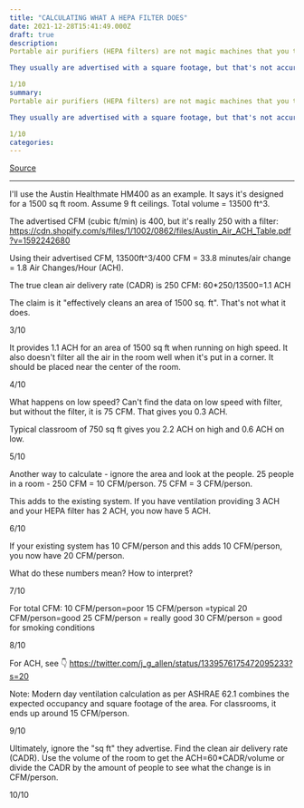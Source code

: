 ```yaml
---
title: "CALCULATING WHAT A HEPA FILTER DOES"
date: 2021-12-28T15:41:49.000Z
draft: true
description: 
Portable air purifiers (HEPA filters) are not magic machines that you turn on in the corner of the room and they make COVID go away.

They usually are advertised with a square footage, but that's not accurate. Here's what it means:

1/10
summary: 
Portable air purifiers (HEPA filters) are not magic machines that you turn on in the corner of the room and they make COVID go away.

They usually are advertised with a square footage, but that's not accurate. Here's what it means:

1/10
categories:
---
```

[Source](https://twitter.com/joeyfox85/status/1475854507326291968)

---

I'll use the Austin Healthmate HM400 as an example. It says it's designed for a 1500 sq ft room. Assume 9 ft ceilings. Total volume = 13500 ft^3.

The advertised CFM (cubic ft/min) is 400, but it's really 250 with a filter: https://cdn.shopify.com/s/files/1/1002/0862/files/Austin_Air_ACH_Table.pdf?v=1592242680

Using their advertised CFM, 13500ft^3/400 CFM = 33.8 minutes/air change = 1.8 Air Changes/Hour (ACH).

The true clean air delivery rate (CADR) is 250 CFM: 60*250/13500=1.1 ACH

The claim is it "effectively cleans an area of 1500 sq. ft". That's not what it does. 

3/10

It provides 1.1 ACH for an area of 1500 sq ft when running on high speed. It also doesn't filter all the air in the room well when it's put in a corner. It should be placed near the center of the room.

4/10

What happens on low speed? Can't find the data on low speed with filter, but without the filter, it is 75 CFM. That gives you 0.3 ACH.

Typical classroom of 750 sq ft gives you 2.2 ACH on high and 0.6 ACH on low.

5/10

Another way to calculate - ignore the area and look at the people. 25 people in a room - 250 CFM = 10 CFM/person. 75 CFM = 3 CFM/person.

This adds to the existing system. If you have ventilation providing 3 ACH and your HEPA filter has 2 ACH, you now have 5 ACH. 

6/10

If your existing system has 10 CFM/person and this adds 10 CFM/person, you now have 20 CFM/person.

What do these numbers mean? How to interpret?

7/10

For total CFM:
10 CFM/person=poor
15 CFM/person =typical
20 CFM/person=good
25 CFM/person = really good
30 CFM/person = good for smoking conditions

8/10

For ACH, see 👇
https://twitter.com/j_g_allen/status/1339576175472095233?s=20

Note: Modern day ventilation calculation as per ASHRAE 62.1 combines the expected occupancy and square footage of the area. For classrooms, it ends up around 15 CFM/person.

9/10

Ultimately, ignore the "sq ft" they advertise. Find the clean air delivery rate (CADR). Use the volume of the room to get the ACH=60*CADR/volume or divide the CADR by the amount of people to see what the change is in CFM/person.

10/10